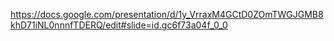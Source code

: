 https://docs.google.com/presentation/d/1y_VrraxM4GCtD0ZOmTWGJGMB8khD71iNL0nnnfTDERQ/edit#slide=id.gc6f73a04f_0_0
